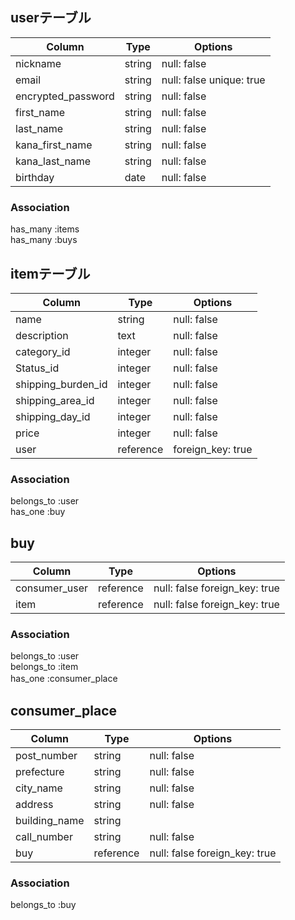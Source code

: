 ## userテーブル

|Column             |Type    |Options      |
|-------------------|--------|-------------|
| nickname          | string | null: false |
| email             | string | null: false unique: true|
| encrypted_password| string | null: false |
| first_name        | string | null: false |
| last_name         | string | null: false |
| kana_first_name   | string | null: false |
| kana_last_name    | string | null: false |
| birthday          | date   | null: false |


### Association
has_many :items  
has_many :buys


##  itemテーブル

|Column                |Type         |Options      |
|---------------------|-------------|-------------|
| name                | string      | null: false |
| description         | text        | null: false |
| category_id         | integer     | null: false |
| Status_id           | integer     | null: false |
| shipping_burden_id  | integer     | null: false |
| shipping_area_id    | integer     | null: false |
| shipping_day_id     | integer     | null: false |
| price               | integer     | null: false |
| user                | reference   | foreign_key: true |


### Association
belongs_to :user  
has_one :buy  


## buy

|Column            |Type         |Options      |
|------------------|-------------|-------------|
| consumer_user    | reference   | null: false foreign_key: true |
| item             | reference   | null: false foreign_key: true |


### Association
belongs_to :user  
belongs_to :item  
has_one :consumer_place  　

## consumer_place

|Column            |Type         |Options      |
|------------------|-------------|-------------|
| post_number      | string      | null: false |
| prefecture       | string      | null: false |
| city_name        | string      | null: false |
| address          | string      | null: false |
| building_name    | string      |             |
| call_number      | string      | null: false |
| buy              | reference   | null: false foreign_key: true |

### Association 
belongs_to :buy
